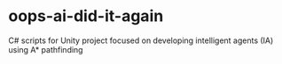 # oops-ai-did-it-again
C# scripts for Unity project focused on developing intelligent agents (IA) using A* pathfinding
